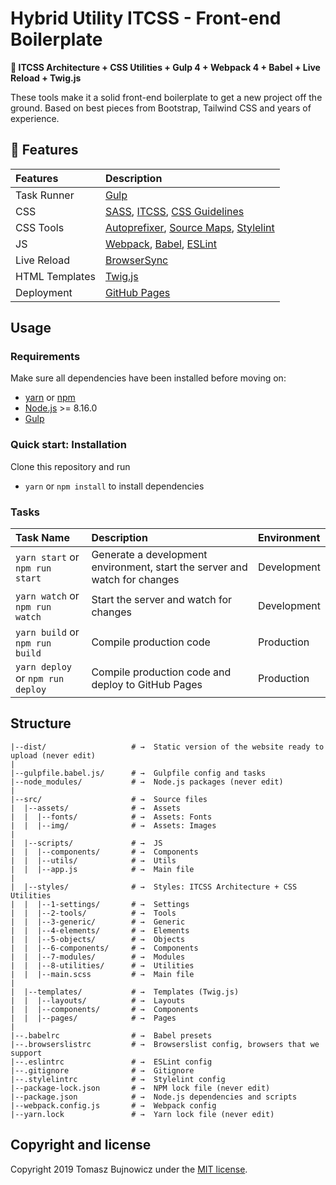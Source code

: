 # Hybrid Utility ITCSS - Front-end Boilerplate

**🚀 ITCSS Architecture + CSS Utilities + Gulp 4 + Webpack 4 + Babel + Live Reload + Twig.js**

These tools make it a solid front-end boilerplate to get a new project off the ground.
Based on best pieces from Bootstrap, Tailwind CSS and years of experience.

## :gift: Features
| Features | Description |
| :------------- | :------------- |
| Task Runner | [Gulp](http://gulpjs.com/)
| CSS | [SASS](http://sass-lang.com/), [ITCSS](https://developer.helpscout.com/seed/glossary/itcss/), [CSS Guidelines](https://cssguidelin.es/)
| CSS Tools | [Autoprefixer](https://github.com/postcss/autoprefixer), [Source Maps](https://www.npmjs.com/package/gulp-sourcemaps), [Stylelint](https://stylelint.io/)
| JS | [Webpack](https://webpack.js.org/), [Babel](http://babeljs.io/), [ESLint](http://eslint.org/)
| Live Reload | [BrowserSync](http://www.browsersync.io/)
| HTML Templates | [Twig.js](https://github.com/twigjs/twig.js)
| Deployment | [GitHub Pages](https://www.npmjs.com/package/gulp-gh-pages)

## Usage

### Requirements
Make sure all dependencies have been installed before moving on:

* [yarn](https://yarnpkg.com/lang/en/) or [npm](https://www.npmjs.com/get-npm)
* [Node.js](https://nodejs.org/en/download/) >= 8.16.0
* [Gulp](http://gulpjs.com/)

### Quick start: Installation
Clone this repository and run
- `yarn` or `npm install` to install dependencies

### Tasks
| Task Name | Description | Environment |
| :------------- | :------------- | :------------- |
| `yarn start` or `npm run start` | Generate a development environment, start the server and watch for changes | Development
| `yarn watch` or `npm run watch` | Start the server and watch for changes | Development
| `yarn build` or `npm run build` | Compile production code | Production
| `yarn deploy` or `npm run deploy` | Compile production code and deploy to GitHub Pages | Production

## Structure

```
|--dist/                   # →  Static version of the website ready to upload (never edit)
|
|--gulpfile.babel.js/      # →  Gulpfile config and tasks
|--node_modules/           # →  Node.js packages (never edit)
|
|--src/                    # →  Source files
|  |--assets/              # →  Assets
|  |  |--fonts/            # →  Assets: Fonts
|  |  |--img/              # →  Assets: Images
|
|  |--scripts/             # →  JS
|  |  |--components/       # →  Components
|  |  |--utils/            # →  Utils
|  |  |--app.js            # →  Main file
|
|  |--styles/              # →  Styles: ITCSS Architecture + CSS Utilities
|  |  |--1-settings/       # →  Settings
|  |  |--2-tools/          # →  Tools
|  |  |--3-generic/        # →  Generic
|  |  |--4-elements/       # →  Elements
|  |  |--5-objects/        # →  Objects
|  |  |--6-components/     # →  Components
|  |  |--7-modules/        # →  Modules
|  |  |--8-utilities/      # →  Utilities
|  |  |--main.scss         # →  Main file
|
|  |--templates/           # →  Templates (Twig.js)
|  |  |--layouts/          # →  Layouts
|  |  |--components/       # →  Components
|  |  |--pages/            # →  Pages
|
|--.babelrc                # →  Babel presets
|--.browserslistrc         # →  Browserslist config, browsers that we support
|--.eslintrc               # →  ESLint config
|--.gitignore              # →  Gitignore
|--.stylelintrc            # →  Stylelint config
|--package-lock.json       # →  NPM lock file (never edit)
|--package.json            # →  Node.js dependencies and scripts
|--webpack.config.js       # →  Webpack config
|--yarn.lock               # →  Yarn lock file (never edit)
```

## Copyright and license

Copyright 2019 Tomasz Bujnowicz under the [MIT license](http://opensource.org/licenses/MIT).
